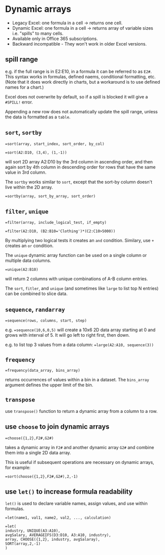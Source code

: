 # Dynamic arrays

- Legacy Excel: one formula in a cell -> returns one cell.
- Dynamic Excel: one formula in a cell -> returns array of variable sizes i.e. "spills" to many cells.
- Available only in Office 365 subscriptions.
- Backward incompatible - They won't work in older Excel versions.

## spill range

e.g. if the full range is in E2:E10, in a formula it can be referred to as `E2#`. This syntax works in formulas, defined naems, conditional formatting, etc. (Note that it does work directly in charts, but a workaround is to use defined names for a chart.)

Excel does not overwrite by default, so if a spill is blocked it will give a `#SPILL!` error.

Appending a new row does not automatically update the spill range, unless the data is formatted as a `table`.


## `sort`, `sortby`
```
=sort(array, start_index, sort_order, by_col)
```

```
=sort(A2:D10, (3,4), (1,-1))
```
will sort 2D array A2:D10 by the 3rd column in ascending order, and then again sort by 4th column in descending order for rows that have the same value in 3rd column.

The `sortby` works similar to `sort`, except that the sort-by column doesn't live within the 2D array.

```
=sortby(array, sort_by_array, sort_order)
```


## `filter`, `unique`
```
=filter(array, include_logical_test, if_empty)
```

```
=filter(A2:D10, (B2:B10='Clothing')*(C2:C10>5000))
```
By multiplying two logical tests it creates an `and` condition. Similary, use `+` creates an `or` condition.

The `unique` dynamic array function can be used on a single column or multiple data columns.
```
=unique(A2:B10)
```
will return 2 columns with unique combinations of A-B column entries.

The `sort`, `fitler`, and `unique` (and sometimes like `large` to list top N entries) can be combined to slice data.

## `sequence`, `randarray`

```
=sequence(rows, columns, start, step)
```

e.g. `=sequence(10,6,0,5)` will create a 10x6 2D data array starting at 0 and grows with interval of 5. It will go left to right first, then down.

e.g. to list top 3 values from a data column: `=large(A2:A10, sequence(3))`

## `frequency`

```
=frequency(data_array, bins_array)
```
returns occurrences of values within a bin in a dataset. The `bins_array` argument defines the upper limit of the bin.


## `transpose` 

use `transpose()` function to return a dynamic array from a column to a row.


## use `choose` to join dynamic arrays
```
=choose({1,2},F2#,G2#)
```
takes a dynamic array in `F2#` and another dynamic array `G2#` and combine them into a single 2D data array.

This is useful if subsequent operations are necessary on dynamic arrays, for example:
```
=sort(choose({1,2},F2#,G2#),2,-1)
```

## use `let()` to increase formula readability
`let()` is used to declare variable names, assign values, and use within formulas.

```
=let(name1, val1, name2, val2, ..., calculation)
```

```
=let(
industry, UNIQUE(A3:A10),
avgSalary, AVERAGEIFS(D3:D10, A3:A10, industry),
array, CHOOSE({1,2}, industry, avgSalaray),
SORT(array,2,-1)
)
```